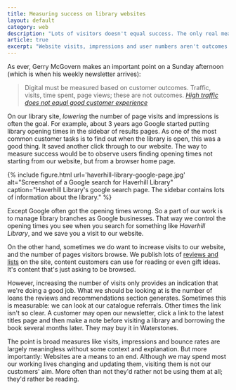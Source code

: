 ```yaml
---
title: Measuring success on library websites
layout: default
category: web
description: "Lots of visitors doesn't equal success. The only real measure of whether your website is doing well is if it helps people do what they want to do."
article: true
excerpt: "Website visits, impressions and user numbers aren't outcomes. Measure customer actions instead."
---
```


As ever, Gerry McGovern makes an important point on a Sunday afternoon (which is when his weekly newsletter arrives):

> Digital must be measured based on customer outcomes. Traffic, visits, time spent, page views; these are not outcomes. <cite><a href="http://gerrymcgovern.com/high-traffic-does-not-equal-good-customer-experience">High traffic does not equal good customer experience</a></cite>

On our library site, _lowering_ the number of page visits and impressions is often the goal. For example, about 3 years ago Google started putting library opening times in the sidebar of results pages. As one of the most common customer tasks is to find out when the library is open, this was a good thing. It saved another click through to our website. The way to measure success would be to observe users finding opening times not starting from our website, but from a browser home page.

{% include figure.html url='haverhill-library-google-page.jpg' alt="Screenshot of a Google search for Haverhill Library" caption="Haverhill Library's google search page. The sidebar contains lots of information about the library." %}

Except Google often got the opening times wrong. So a part of our work is to manage library branches as Google businesses. That way we control the opening times you see when you search for something like <i>Haverhill Library</i>, and we save you a visit to our website.

On the other hand, sometimes we do want to increase visits to our website, and the number of pages visitors browse. We publish lots of [reviews and lists](https://www.suffolklibraries.co.uk/new-suggestions/) on the site, content customers can use for reading or even gift ideas. It's content that's just asking to be browsed.

However, increasing the number of visits only provides an indication that we're doing a good job. What we should be looking at is the number of loans the reviews and recommendations section generates. Sometimes this is measurable: we can look at our catalogue referrals. Other times the link isn't so clear. A customer may open our newsletter, click a link to the latest titles page and then make a note before visiting a library and borrowing the book several months later. They may buy it in Waterstones.

The point is broad measures like visits, impressions and bounce rates are largely meaningless without some context and explanation. But more importantly: Websites are a means to an end. Although we may spend most our working lives changing and updating them, visiting them is not our customers' aim. More often than not they'd rather not be using them at all; they'd rather be reading.
